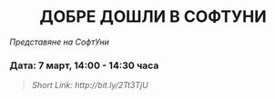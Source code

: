 <h1 align="center">ДОБРЕ ДОШЛИ В СОФТУНИ</h1>
<i>Представяне на СофтУни</i>
<br>

<h3>Дата: 7 март, 14:00 - 14:30 часа</h3>

<blockquote>
    <i>
        Short Link: http://bit.ly/2Tt3TjU
    </i>
</blockquote>

